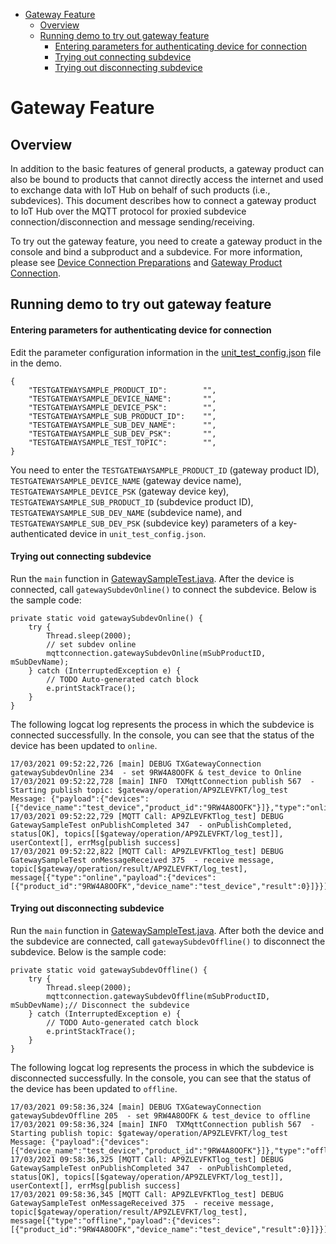 * [Gateway Feature](#Gateway-Feature)
  * [Overview](#Overview)
  * [Running demo to try out gateway feature](#Running-demo-to-try-out-gateway-feature)
    * [Entering parameters for authenticating device for connection](#Entering-parameters-for-authenticating-device-for-connection)
    * [Trying out connecting subdevice](#Trying-out-connecting-subdevice)
    * [Trying out disconnecting subdevice](#Trying-out-disconnecting-subdevice)

# Gateway Feature
## Overview
In addition to the basic features of general products, a gateway product can also be bound to products that cannot directly access the internet and used to exchange data with IoT Hub on behalf of such products (i.e., subdevices). This document describes how to connect a gateway product to IoT Hub over the MQTT protocol for proxied subdevice connection/disconnection and message sending/receiving.

To try out the gateway feature, you need to create a gateway product in the console and bind a subproduct and a subdevice. For more information, please see [Device Connection Preparations](https://cloud.tencent.com/document/product/634/14442) and [Gateway Product Connection](https://cloud.tencent.com/document/product/634/32740).

## Running demo to try out gateway feature

#### Entering parameters for authenticating device for connection
Edit the parameter configuration information in the [unit_test_config.json](../src/test/resources/unit_test_config.json) file in the demo.
```
{
    "TESTGATEWAYSAMPLE_PRODUCT_ID":        "",
    "TESTGATEWAYSAMPLE_DEVICE_NAME":       "",
    "TESTGATEWAYSAMPLE_DEVICE_PSK":        "",
    "TESTGATEWAYSAMPLE_SUB_PRODUCT_ID":    "",
    "TESTGATEWAYSAMPLE_SUB_DEV_NAME":      "",
    "TESTGATEWAYSAMPLE_SUB_DEV_PSK":       "",
    "TESTGATEWAYSAMPLE_TEST_TOPIC":        "",
}
```
You need to enter the `TESTGATEWAYSAMPLE_PRODUCT_ID` (gateway product ID), `TESTGATEWAYSAMPLE_DEVICE_NAME` (gateway device name), `TESTGATEWAYSAMPLE_DEVICE_PSK` (gateway device key), `TESTGATEWAYSAMPLE_SUB_PRODUCT_ID` (subdevice product ID), `TESTGATEWAYSAMPLE_SUB_DEV_NAME` (subdevice name), and `TESTGATEWAYSAMPLE_SUB_DEV_PSK` (subdevice key) parameters of a key-authenticated device in `unit_test_config.json`.

#### Trying out connecting subdevice

Run the `main` function in [GatewaySampleTest.java](../src/test/java/com/tencent/iot/hub/device/java/core/gateway/GatewaySampleTest.java). After the device is connected, call `gatewaySubdevOnline()` to connect the subdevice. Below is the sample code:
```
private static void gatewaySubdevOnline() {
    try {
        Thread.sleep(2000);
        // set subdev online
        mqttconnection.gatewaySubdevOnline(mSubProductID, mSubDevName);
    } catch (InterruptedException e) {
        // TODO Auto-generated catch block
        e.printStackTrace();
    }
}
```

The following logcat log represents the process in which the subdevice is connected successfully. In the console, you can see that the status of the device has been updated to `online`.
```
17/03/2021 09:52:22,726 [main] DEBUG TXGatewayConnection gatewaySubdevOnline 234  - set 9RW4A8OOFK & test_device to Online
17/03/2021 09:52:22,728 [main] INFO  TXMqttConnection publish 567  - Starting publish topic: $gateway/operation/AP9ZLEVFKT/log_test Message: {"payload":{"devices":[{"device_name":"test_device","product_id":"9RW4A8OOFK"}]},"type":"online"}
17/03/2021 09:52:22,729 [MQTT Call: AP9ZLEVFKTlog_test] DEBUG GatewaySampleTest onPublishCompleted 347  - onPublishCompleted, status[OK], topics[[$gateway/operation/AP9ZLEVFKT/log_test]],  userContext[], errMsg[publish success]
17/03/2021 09:52:22,822 [MQTT Call: AP9ZLEVFKTlog_test] DEBUG GatewaySampleTest onMessageReceived 375  - receive message, topic[$gateway/operation/result/AP9ZLEVFKT/log_test], message[{"type":"online","payload":{"devices":[{"product_id":"9RW4A8OOFK","device_name":"test_device","result":0}]}}]
```

#### Trying out disconnecting subdevice

Run the `main` function in [GatewaySampleTest.java](../src/test/java/com/tencent/iot/hub/device/java/core/gateway/GatewaySampleTest.java). After both the device and the subdevice are connected, call `gatewaySubdevOffline()` to disconnect the subdevice. Below is the sample code:
```
private static void gatewaySubdevOffline() {
    try {
        Thread.sleep(2000);
        mqttconnection.gatewaySubdevOffline(mSubProductID, mSubDevName);// Disconnect the subdevice
    } catch (InterruptedException e) {
        // TODO Auto-generated catch block
        e.printStackTrace();
    }
}
```

The following logcat log represents the process in which the subdevice is disconnected successfully. In the console, you can see that the status of the device has been updated to `offline`.
```
17/03/2021 09:58:36,324 [main] DEBUG TXGatewayConnection gatewaySubdevOffline 205  - set 9RW4A8OOFK & test_device to offline
17/03/2021 09:58:36,324 [main] INFO  TXMqttConnection publish 567  - Starting publish topic: $gateway/operation/AP9ZLEVFKT/log_test Message: {"payload":{"devices":[{"device_name":"test_device","product_id":"9RW4A8OOFK"}]},"type":"offline"}
17/03/2021 09:58:36,325 [MQTT Call: AP9ZLEVFKTlog_test] DEBUG GatewaySampleTest onPublishCompleted 347  - onPublishCompleted, status[OK], topics[[$gateway/operation/AP9ZLEVFKT/log_test]],  userContext[], errMsg[publish success]
17/03/2021 09:58:36,345 [MQTT Call: AP9ZLEVFKTlog_test] DEBUG GatewaySampleTest onMessageReceived 375  - receive message, topic[$gateway/operation/result/AP9ZLEVFKT/log_test], message[{"type":"offline","payload":{"devices":[{"product_id":"9RW4A8OOFK","device_name":"test_device","result":0}]}}]
```

